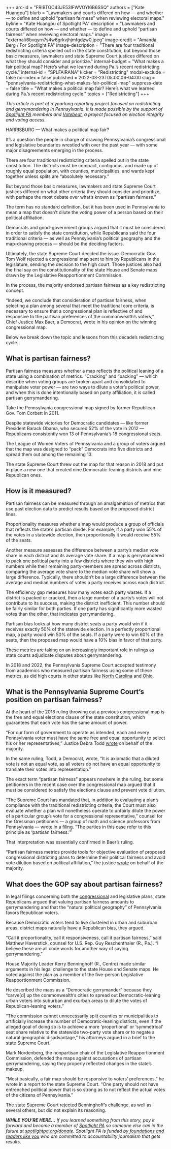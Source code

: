 +++
arc-id = "FRIBTGC43JE53IFWVOYI6B6SSQ"
authors = ["Kate Huangpu"]
blurb = "Lawmakers and courts differed on how — and whether — to define and uphold “partisan fairness” when reviewing electoral maps."
byline = "Kate Huangpu of Spotlight PA"
description = "Lawmakers and courts differed on how — and whether — to define and uphold “partisan fairness” when reviewing electoral maps."
image = "external/6bvqyrn7s4w6grkvjhjmfgdzw0.jpeg"
image-credit = "Amanda Berg / For Spotlight PA"
image-description = "There are four traditional redistricting criteria spelled out in the state constitution, but beyond those basic measures, lawmakers and state Supreme Court justices differed on what they should consider and prioritize."
internal-budget = "What makes a fair political map? Here’s what we learned during Pa.’s recent redistricting cycle."
internal-id = "SPLFAIRANA"
kicker = "Redistricting"
modal-exclude = false
no-index = false
published = 2022-03-23T05:00:06-04:00
slug = "pennsylvania-redistricting-what-makes-fair-political-map"
suppress-date = false
title = "What makes a political map fair? Here’s what we learned during Pa.’s recent redistricting cycle."
topics = ["Redistricting"]
+++

<i>This article is part of a yearlong reporting project focused on redistricting and gerrymandering in Pennsylvania. It is made possible by the support of </i><a href="https://www.spotlightpa.org/"><i>Spotlight PA</i></a><i> members and </i><a href="https://votebeat.org/"><i>Votebeat</i></a><i>, a project focused on election integrity and voting access.</i>

HARRISBURG — What makes a political map fair?

It’s a question the people in charge of drawing Pennsylvania’s congressional and legislative boundaries wrestled with over the past year — with some major disagreements emerging in the process.

There are four traditional redistricting criteria spelled out in the state constitution. The districts must be compact, contiguous, and made up of roughly equal population, with counties, municipalities, and wards kept together unless splits are “absolutely necessary.”

<script src="https://www.spotlightpa.org/embed.js" async></script><div data-spl-embed-version="1" data-spl-src="https://www.spotlightpa.org/embeds/newsletter/"></div>

But beyond those basic measures, lawmakers and state Supreme Court justices differed on what other criteria they should consider and prioritize, with perhaps the most debate over what’s known as “partisan fairness.”

The term has no standard definition, but it has been used in Pennsylvania to mean a map that doesn’t dilute the voting power of a person based on their political affiliation.

Democrats and good-government groups argued that it must be considered in order to satisfy the state constitution, while Republicans said the four traditional criteria — as well as Pennsylvania’s political geography and the map-drawing process — should be the deciding factors.

Ultimately, the state Supreme Court decided the issue. Democratic Gov. Tom Wolf rejected a congressional map sent to him by Republicans in the legislature, sending the decision to the high court. Those justices also had the final say on the constitutionality of the state House and Senate maps drawn by the Legislative Reapportionment Commission.

In the process, the majority endorsed partisan fairness as a key redistricting concept.

“Indeed, we conclude that consideration of partisan fairness, when selecting a plan among several that meet the traditional core criteria, is necessary to ensure that a congressional plan is reflective of and responsive to the partisan preferences of the commonwealth’s voters,” Chief Justice Max Baer, a Democrat, wrote in his opinion on the winning congressional map.

Below we break down the topic and lessons from this decade’s redistricting cycle.

## What is partisan fairness?

Partisan fairness measures whether a map reflects the political leaning of a state using a combination of metrics. “Cracking” and “packing” — which describe when voting groups are broken apart and consolidated to manipulate voter power — are two ways to dilute a voter’s political power, and when this is done intentionally based on party affiliation, it is called partisan gerrymandering.

Take the Pennsylvania congressional map signed by former Republican Gov. Tom Corbett in 2011.

Despite statewide victories for Democratic candidates — like former President Barack Obama, who secured 52% of the vote in 2012 — Republicans consistently won 13 of Pennsylvania’s 18 congressional seats.

The League of Women Voters of Pennsylvania and a group of voters argued that the map was designed to “pack” Democrats into five districts and spread them out among the remaining 13.

The state Supreme Court threw out the map for that reason in 2018 and put in place a new one that created nine Democratic-leaning districts and nine Republican ones.

## How is it measured?

Partisan fairness can be measured through an amalgamation of metrics that use past election data to predict results based on the proposed district lines.

Proportionality measures whether a map would produce a group of officials that reflects the state’s partisan divide. For example, if a party won 55% of the votes in a statewide election, then proportionally it would receive 55% of the seats.

Another measure assesses the difference between a party’s median vote share in each district and its average vote share. If a map is gerrymandered to pack one political party into a few districts where they win with high numbers while their remaining party-members are spread across districts, comparing the average vote share to the median vote share will show a large difference. Typically, there shouldn’t be a large difference between the average and median numbers of votes a party receives across each district.

The efficiency gap measures how many votes each party wastes. If a district is packed or cracked, then a large number of a party’s votes will not contribute to its success, making the district inefficient. This number should be fairly similar for both parties. If one party has significantly more wasted votes than the other, that indicates gerrymandering.

Partisan bias looks at how many district seats a party would win if it receives exactly 50% of the statewide election. In a perfectly proportional map, a party would win 50% of the seats. If a party were to win 60% of the seats, then the proposed map would have a 10% bias in favor of that party.

These metrics are taking on an increasingly important role in rulings as state courts adjudicate disputes about gerrymandering.

In 2018 and 2022, the Pennsylvania Supreme Court accepted testimony from academics who measured partisan fairness using some of these metrics, as did high courts in other states like <a href="https://www.theguardian.com/us-news/2022/feb/04/north-carolina-supreme-court-redistricting-maps">North Carolina</a> and <a href="https://www.dispatch.com/story/news/politics/elections/2022/01/14/redistricting-ohio-supreme-court-decision-congressional-map-gerrymandering/9119566002/">Ohio</a>.

## What is the Pennsylvania Supreme Court’s position on partisan fairness?

At the heart of the 2018 ruling throwing out a previous congressional map is the free and equal elections clause of the state constitution, which guarantees that each vote has the same amount of power.

“For our form of government to operate as intended, each and every Pennsylvania voter must have the same free and equal opportunity to select his or her representatives,” Justice Debra Todd <a href="https://www.brennancenter.org/sites/default/files/legal-work/LWV_v_PA_Majority-Opinion.pdf">wrote</a> on behalf of the majority.

In the same ruling, Todd, a Democrat, wrote, “It is axiomatic that a diluted vote is not an equal vote, as all voters do not have an equal opportunity to translate their votes into representation.”

The exact term “partisan fairness” appears nowhere in the ruling, but some petitioners in the recent case over the congressional map argued that it must be considered to satisfy the elections clause and prevent vote dilution.

“The Supreme Court has mandated that, in addition to evaluating a plan’s compliance with the traditional redistricting criteria, the Court must also evaluate whether a plan will nonetheless operate to unfairly dilute the power of a particular group’s vote for a congressional representative,” counsel for the Gressman petitioners — a group of math and science professors from Pennsylvania — wrote in a <a href="https://www.pacourts.us/Storage/media/pdfs/20220131/184811-jan.29,2022--gressmanmath-sciencepeitioners'post-trialsubmission.pdf">filing</a>. “The parties in this case refer to this principle as ‘partisan fairness.’”

That interpretation was essentially confirmed in Baer’s ruling.

“Partisan fairness metrics provide tools for objective evaluation of proposed congressional districting plans to determine their political fairness and avoid vote dilution based on political affiliation,” the justice <a href="https://www.pacourts.us/assets/opinions/Supreme/out/J-20-2022mo.pdf?cb=1">wrote</a> on behalf of the majority.

## What does the GOP say about partisan fairness?

In legal filings concerning both the <a href="https://www.spotlightpa.org/news/2022/02/pennsylvania-redistricting-congressional-map-supreme-court-hearing/" target="_blank">congressional</a> and legislative plans, state Republicans argued that valuing partisan fairness amounts to gerrymandering and that the “natural political geography” of Pennsylvania favors Republican voters.

Because Democratic voters tend to live clustered in urban and suburban areas, district maps naturally have a Republican bias, they argued.

“Call it proportionality, call it responsiveness, call it partisan fairness,” said Matthew Haverstick, counsel for U.S. Rep. Guy Reschenthaler (R., Pa.). “I believe these are all code words for another way of saying gerrymandering.”

House Majority Leader Kerry Benninghoff (R., Centre) made similar arguments in his legal challenge to the state House and Senate maps. He voted against the plan as a member of the five-person Legislative Reapportionment Commission.

<script src="https://www.spotlightpa.org/embed.js" async></script><div data-spl-embed-version="1" data-spl-src="https://www.spotlightpa.org/embeds/donate/"></div>

He described the maps as a “Democratic gerrymander” because they “carve[d] up the commonwealth’s cities to spread out Democratic-leaning urban voters into suburban and exurban areas to dilute the votes of Republican-leaning voters.”

“The commission cannot unnecessarily split counties or municipalities to artificially increase the number of Democratic-leaning districts, even if the alleged goal of doing so is to achieve a more ‘proportional’ or ‘symmetrical’ seat share relative to the statewide two-party vote share or to negate a natural geographic disadvantage,” his attorneys argued in a brief to the state Supreme Court.

Mark Nordenberg, the nonpartisan chair of the Legislative Reapportionment Commission, defended the maps against accusations of partisan gerrymandering, saying they properly reflected changes in the state’s makeup.

“Most basically, a fair map should be responsive to voters’ preferences,” he wrote in a report to the state Supreme Court. “One party should not have entrenched political power that is so strong as to not reflect the actual votes of the citizens of Pennsylvania.”

The state Supreme Court rejected Benninghoff’s challenge, as well as several others, but did not explain its reasoning.

<i><b>WHILE YOU’RE HERE...</b></i><i> If you learned something from this story, pay it forward and become a member of </i><a href="https://www.spotlightpa.org/"><i>Spotlight PA</i></a><i> so someone else can in the future at </i><a href="https://www.spotlightpa.org/donate"><i>spotlightpa.org/donate</i></a><i>. Spotlight PA is funded by</i><a href="https://www.spotlightpa.org/support"><i> foundations</i></a><i> </i><a href="https://www.spotlightpa.org/support"><i>and readers like you</i></a><i> who are committed to accountability journalism that gets results.</i>
